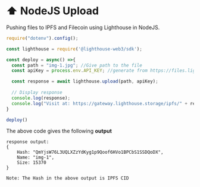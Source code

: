 # ⬆ NodeJS Upload

Pushing files to IPFS and Filecoin using Lighthouse in NodeJS.

```javascript
require("dotenv").config();

const lighthouse = require('@lighthouse-web3/sdk');

const deploy = async() =>{
  const path = "img-1.jpg"; //Give path to the file 
  const apiKey = process.env.API_KEY; //generate from https://files.lighthouse.storage/ or cli (lighthouse-web3 api-key --new)

  const response = await lighthouse.upload(path, apiKey);
  
  // Display response
  console.log(response);
  console.log("Visit at: https://gateway.lighthouse.storage/ipfs/" + response.Hash);
}

deploy()
```

The above code gives the following **output**

```
response output:
{
    Hash: "QmYjsW76L3UQLXZzYdKyg1p9Qoof6HVo1BPCbS1SSDQoDX",
    Name: "img-1",
    Size: 15370
}

Note: The Hash in the above output is IPFS CID
```
